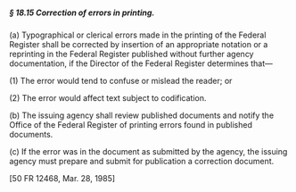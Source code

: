 ##### § 18.15 Correction of errors in printing. #####

(a) Typographical or clerical errors made in the printing of the Federal Register shall be corrected by insertion of an appropriate notation or a reprinting in the Federal Register published without further agency documentation, if the Director of the Federal Register determines that—

(1) The error would tend to confuse or mislead the reader; or

(2) The error would affect text subject to codification.

(b) The issuing agency shall review published documents and notify the Office of the Federal Register of printing errors found in published documents.

(c) If the error was in the document as submitted by the agency, the issuing agency must prepare and submit for publication a correction document.

[50 FR 12468, Mar. 28, 1985]